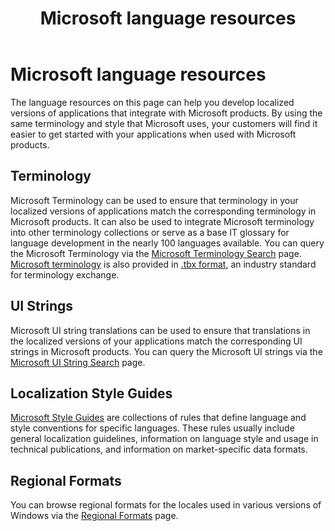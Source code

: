 ﻿---
title: Microsoft language resources
description: Develop localized applications with Microsoft Terminology and Style Guides.
ms.topic: article
ms.date: 06/06/2023
---

# Microsoft language resources

The language resources on this page can help you develop localized versions of applications that integrate with Microsoft products. By using the same terminology and style that Microsoft uses, your customers will find it easier to get started with your applications when used with Microsoft products.

## Terminology

Microsoft Terminology can be used to ensure that terminology in your localized versions of applications match the corresponding terminology in Microsoft products. It can also be used to integrate Microsoft terminology into other terminology collections or serve as a base IT glossary for language development in the nearly 100 languages available. You can query the Microsoft Terminology via the <a href="https://msit.powerbi.com/view?r=eyJrIjoiODJmYjU4Y2YtM2M0ZC00YzYxLWE1YTktNzFjYmYxNTAxNjQ0IiwidCI6IjcyZjk4OGJmLTg2ZjEtNDFhZi05MWFiLTJkN2NkMDExZGI0NyIsImMiOjV9" target="_blank">Microsoft Terminology Search</a> page. [Microsoft terminology](./microsoft-terminology.md) is also provided in [.tbx format](https://download.microsoft.com/download/b/2/d/b2db7a7c-8d33-47f3-b2c1-ee5e6445cf45/MicrosoftTermCollection.zip), an industry standard for terminology exchange.

## UI Strings

Microsoft UI string translations can be used to ensure that translations in the localized versions of your applications match the corresponding UI strings in Microsoft products. You can query the Microsoft UI strings via the <a href="https://msit.powerbi.com/view?r=eyJrIjoiMmE2NjJhMDMtNTY3MC00MmI2LWFmOWUtYWM5YTVjODI5MjQwIiwidCI6IjcyZjk4OGJmLTg2ZjEtNDFhZi05MWFiLTJkN2NkMDExZGI0NyIsImMiOjV9" target="_blank">Microsoft UI String Search</a> page.

## Localization Style Guides

[Microsoft Style Guides](./microsoft-style-guides.md) are collections of rules that define language and style conventions for specific languages. These rules usually include general localization guidelines, information on language style and usage in technical publications, and information on market-specific data formats.

## Regional Formats

You can browse regional formats for the locales used in various versions of Windows via the <a href="https://msit.powerbi.com/view?r=eyJrIjoiNWQyNGMxZjktNzhhMS00NjVhLWEwNTYtMDc5NDI3NjY3ZDhiIiwidCI6IjcyZjk4OGJmLTg2ZjEtNDFhZi05MWFiLTJkN2NkMDExZGI0NyIsImMiOjV9">Regional Formats</a> page.
